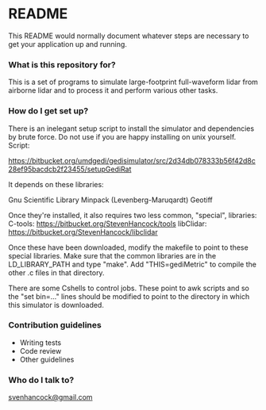 # README #

This README would normally document whatever steps are necessary to get your application up and running.

### What is this repository for? ###

This is a set of programs to simulate large-footprint full-waveform lidar from airborne lidar and to process it and perform various other tasks.




### How do I get set up? ###

There is an inelegant setup script to install the simulator and dependencies by brute force. Do not use if you are happy installing on unix yourself. Script:

https://bitbucket.org/umdgedi/gedisimulator/src/2d34db078333b56f42d8c28ef95bacdcb2f23455/setupGediRat


It depends on these libraries:

Gnu Scientific Library
Minpack (Levenberg-Maruqardt)
Geotiff

Once they're installed, it also requires two less common, "special", libraries:
C-tools: https://bitbucket.org/StevenHancock/tools
libClidar: https://bitbucket.org/StevenHancock/libclidar


Once these have been downloaded, modify the makefile to point to these special libraries. Make sure that the common libraries are in the LD_LIBRARY_PATH and type "make". Add "THIS=gediMetric" to compile the other .c files in that directory.

There are some Cshells to control jobs. These point to awk scripts and so the "set bin=..." lines should be modified to point to the directory in which this simulator is downloaded.


### Contribution guidelines ###

* Writing tests
* Code review
* Other guidelines

### Who do I talk to? ###

svenhancock@gmail.com